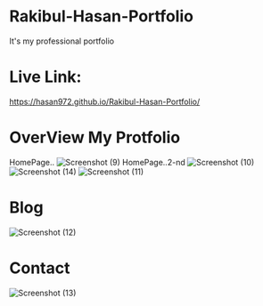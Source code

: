 # Rakibul-Hasan-Portfolio
 It's my professional portfolio
# Live Link:
 https://hasan972.github.io/Rakibul-Hasan-Portfolio/
 
# OverView My Protfolio
HomePage..
![Screenshot (9)](https://user-images.githubusercontent.com/49594744/122267285-8564fa80-cefc-11eb-841e-bf78fe85e12f.png)
HomePage..2-nd
![Screenshot (10)](https://user-images.githubusercontent.com/49594744/122267342-96157080-cefc-11eb-8fdb-d3b6c8d8d717.png)
![Screenshot (14)](https://user-images.githubusercontent.com/49594744/122267272-80a04680-cefc-11eb-8348-8bf06388a332.png)
![Screenshot (11)](https://user-images.githubusercontent.com/49594744/122267361-99a8f780-cefc-11eb-80b2-b541b0d5dc21.png)
# Blog
![Screenshot (12)](https://user-images.githubusercontent.com/49594744/122267367-9ada2480-cefc-11eb-872a-5ddd8438f8ca.png)
# Contact
![Screenshot (13)](https://user-images.githubusercontent.com/49594744/122267370-9ca3e800-cefc-11eb-854f-50a70458cded.png)

